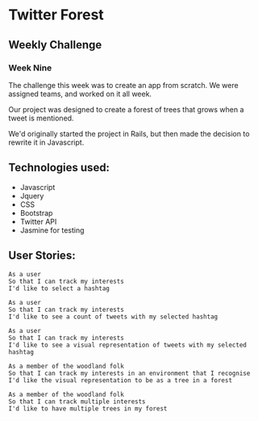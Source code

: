 # Twitter Forest
## Weekly Challenge
### Week Nine
 
The challenge this week was to create an app from scratch. We were assigned teams, and worked on it all week.
 
Our project was designed to create a forest of trees that grows when a tweet is mentioned.
 
We'd originally started the project in Rails, but then made the decision to rewrite it in Javascript.
 
Technologies used:
-------
- Javascript
- Jquery
- CSS
- Bootstrap
- Twitter API
- Jasmine for testing
 
User Stories:
-------

 
```
As a user
So that I can track my interests
I'd like to select a hashtag
```
```
As a user
So that I can track my interests
I'd like to see a count of tweets with my selected hashtag
```
```
As a user
So that I can track my interests
I'd like to see a visual representation of tweets with my selected hashtag
```
```
As a member of the woodland folk
So that I can track my interests in an environment that I recognise
I'd like the visual representation to be as a tree in a forest
```
```
As a member of the woodland folk
So that I can track multiple interests
I'd like to have multiple trees in my forest
```
